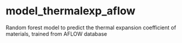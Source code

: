 # model_thermalexp_aflow
 Random forest model to predict the thermal expansion coefficient of materials, trained from AFLOW database
